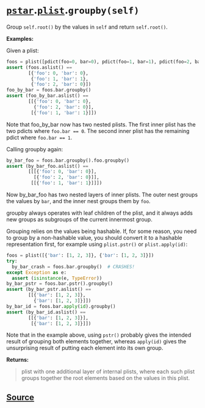 # [`pstar`](./pstar.md).[`plist`](./pstar_plist.md).`groupby(self)`

Group `self.root()` by the values in `self` and return `self.root()`.

**Examples:**

Given a plist:
```python
foos = plist([pdict(foo=0, bar=0), pdict(foo=1, bar=1), pdict(foo=2, bar=0)])
assert (foos.aslist() ==
        [{'foo': 0, 'bar': 0},
         {'foo': 1, 'bar': 1},
         {'foo': 2, 'bar': 0}])
foo_by_bar = foos.bar.groupby()
assert (foo_by_bar.aslist() ==
        [[{'foo': 0, 'bar': 0},
          {'foo': 2, 'bar': 0}],
         [{'foo': 1, 'bar': 1}]])
```
Note that foo_by_bar now has two nested plists. The first inner plist has
the two pdicts where `foo.bar == 0`. The second inner plist has the
remaining pdict where `foo.bar == 1`.

Calling groupby again:
```python
by_bar_foo = foos.bar.groupby().foo.groupby()
assert (by_bar_foo.aslist() ==
        [[[{'foo': 0, 'bar': 0}],
          [{'foo': 2, 'bar': 0}]],
         [[{'foo': 1, 'bar': 1}]]])
```
Now by_bar_foo has two nested layers of inner plists. The outer nest
groups the values by `bar`, and the inner nest groups them by `foo`.

groupby always operates with leaf children of the plist, and it always adds
new groups as subgroups of the current innermost group.

Grouping relies on the values being hashable. If, for some reason, you need
to group by a non-hashable value, you should convert it to a hashable
representation first, for example using `plist.pstr()` or `plist.apply(id)`:
```python
foos = plist([{'bar': [1, 2, 3]}, {'bar': [1, 2, 3]}])
try:
  by_bar_crash = foos.bar.groupby()  # CRASHES!
except Exception as e:
  assert (isinstance(e, TypeError))
by_bar_pstr = foos.bar.pstr().groupby()
assert (by_bar_pstr.aslist() ==
        [[{'bar': [1, 2, 3]},
          {'bar': [1, 2, 3]}]])
by_bar_id = foos.bar.apply(id).groupby()
assert (by_bar_id.aslist() ==
        [[{'bar': [1, 2, 3]}],
         [{'bar': [1, 2, 3]}]])
```
Note that in the example above, using `pstr()` probably gives the intended
result of grouping both elements together, whereas `apply(id)` gives the
unsurprising result of putting each element into its own group.

**Returns:**

>    plist with one additional layer of internal plists, where each such plist
>    groups together the root elements based on the values in this plist.



## [Source](../pstar/pstar.py#L4321-L4392)